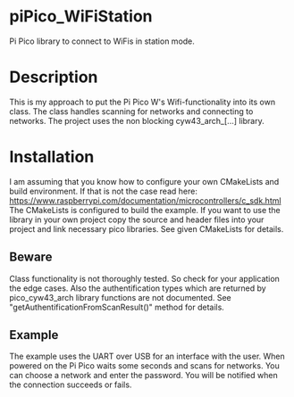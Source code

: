 # piPico_WiFiStation
Pi Pico library to connect to WiFis in station mode.

# Description
This is my approach to put the Pi Pico W's Wifi-functionality into its own class. The class handles scanning for networks and connecting to networks. The project uses the non blocking cyw43_arch_[...] library.

# Installation
I am assuming that you know how to configure your own CMakeLists and build environment. If that is not the case read here: https://www.raspberrypi.com/documentation/microcontrollers/c_sdk.html
The CMakeLists is configured to build the example. If you want to use the library in your own project copy the source and header files into your project and link necessary pico libraries. See given CMakeLists for details.

## Beware
Class functionality is not thoroughly tested. So check for your application the edge cases. Also the authentification types which are returned by pico_cyw43_arch library functions are not documented. See "getAuthentificationFromScanResult()" method for details.

## Example
The example uses the UART over USB for an interface with the user. When powered on the Pi Pico waits some seconds and scans for networks. You can choose a network and enter the password. You will be notified when the connection succeeds or fails.
